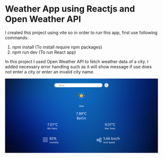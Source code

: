 # Weather App using Reactjs and Open Weather API

I created this project using vite so in order to run this app, first use following commands:
1. npm install (To install require npm packages)
2. npm run dev (To run React app)


In this project I used Open Weather API to fetch weather data of a city. I added necessary error handling such as it will show message if use does not enter a city or enter an invalid city name.


<img src="./src/assets/weatherApp.png" alt="Weather App screen shot"/>

